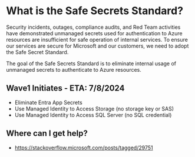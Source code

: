 # What is the Safe Secrets Standard?
Security incidents, outages, compliance audits, and Red Team activities have demonstrated unmanaged secrets used for authentication to Azure resources are insufficient for safe operation of internal services. To ensure our services are secure for Microsoft and our customers, we need to adopt the Safe Secret Standard.

The goal of the Safe Secrets Standard is to eliminate internal usage of unmanaged secrets to authenticate to Azure resources.

## Wave1 Initiates - ETA: 7/8/2024
- Eliminate Entra App Secrets
- Use Managed Identity to Access Storage (no storage key or SAS)
- Use Managed Identity to Access SQL Server (no SQL credential)

## Where can I get help?
- https://stackoverflow.microsoft.com/posts/tagged/29751
